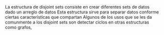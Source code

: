 La estructura de disjoint sets consiste en crear diferentes sets de datos dado un arreglo de datos
Esta estructura sirve para separar datos conforme ciertas características que compartan
Algunos de los usos que se les da comunmente a los disjoint sets son detectar ciclos en otras estructuras como grafos,
